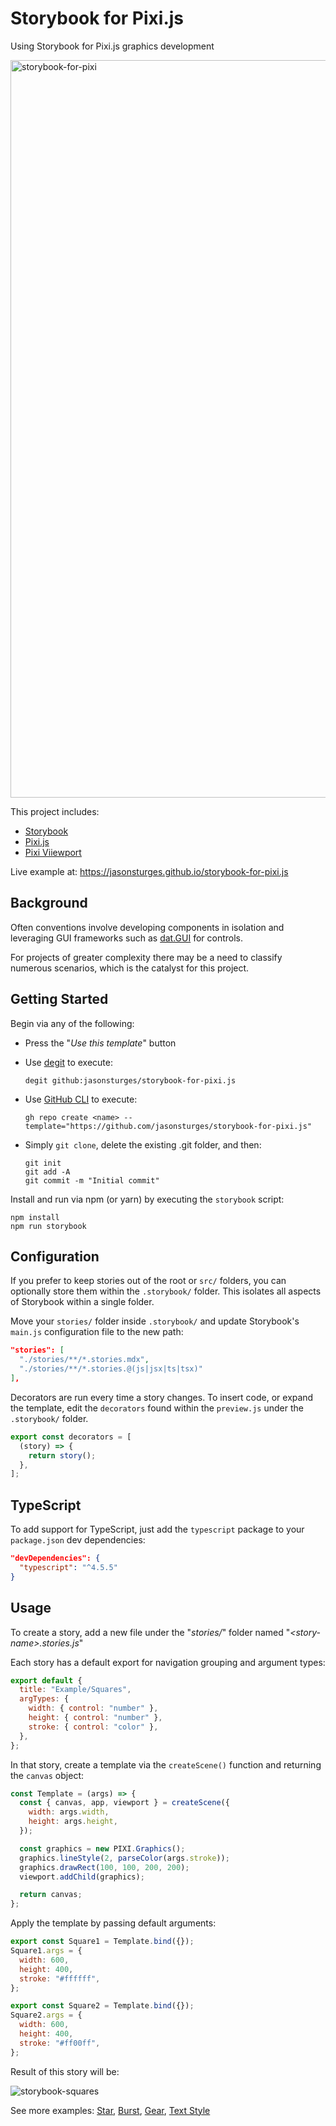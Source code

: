 # Storybook for Pixi.js
Using Storybook for Pixi.js graphics development

<img width="1180" alt="storybook-for-pixi" src="https://user-images.githubusercontent.com/1213591/154822267-78469605-ebf1-4280-adbc-025832b78553.png">

This project includes:
- [Storybook](https://storybook.js.org/)
- [Pixi.js](https://pixijs.com/)
- [Pixi Viiewport](https://github.com/davidfig/pixi-viewport)

Live example at: https://jasonsturges.github.io/storybook-for-pixi.js


## Background

Often conventions involve developing components in isolation and leveraging GUI frameworks such as [dat.GUI](https://github.com/dataarts/dat.gui) for controls.

For projects of greater complexity there may be a need to classify numerous scenarios, which is the catalyst for this project.


## Getting Started

Begin via any of the following:

- Press the "*Use this template*" button

- Use [degit](https://github.com/Rich-Harris/degit) to execute: 

    ```
    degit github:jasonsturges/storybook-for-pixi.js
    ```
    
- Use [GitHub CLI](https://cli.github.com/) to execute: 

    ```
    gh repo create <name> --template="https://github.com/jasonsturges/storybook-for-pixi.js"
    ```
    
- Simply `git clone`, delete the existing .git folder, and then:

    ```
    git init
    git add -A
    git commit -m "Initial commit"
    ````
    
    
Install and run via npm (or yarn) by executing the `storybook` script:

```
npm install
npm run storybook
```


## Configuration

If you prefer to keep stories out of the root or `src/` folders, you can optionally store them within the `.storybook/` folder.  This isolates all aspects of Storybook within a single folder.  

Move your `stories/` folder inside `.storybook/` and update Storybook's `main.js` configuration file to the new path:

```json
"stories": [
  "./stories/**/*.stories.mdx",
  "./stories/**/*.stories.@(js|jsx|ts|tsx)"
],
```

Decorators are run every time a story changes.  To insert code, or expand the template, edit the `decorators` found within the `preview.js` under the `.storybook/` folder.

```js
export const decorators = [
  (story) => {
    return story();
  },
];
```


## TypeScript

To add support for TypeScript, just add the `typescript` package to your `package.json` dev dependencies:

```json
"devDependencies": {
  "typescript": "^4.5.5"
}
```


## Usage

To create a story, add a new file under the "_stories/_" folder named "_&lt;story-name&gt;.stories.js_"

Each story has a default export for navigation grouping and argument types:

```js
export default {
  title: "Example/Squares",
  argTypes: {
    width: { control: "number" },
    height: { control: "number" },
    stroke: { control: "color" },
  },
};
```

In that story, create a template via the `createScene()` function and returning the `canvas` object:

```js
const Template = (args) => {
  const { canvas, app, viewport } = createScene({
    width: args.width,
    height: args.height,
  });

  const graphics = new PIXI.Graphics();
  graphics.lineStyle(2, parseColor(args.stroke));
  graphics.drawRect(100, 100, 200, 200);
  viewport.addChild(graphics);

  return canvas;
};
```

Apply the template by passing default arguments:

```js
export const Square1 = Template.bind({});
Square1.args = {
  width: 600,
  height: 400,
  stroke: "#ffffff",
};

export const Square2 = Template.bind({});
Square2.args = {
  width: 600,
  height: 400,
  stroke: "#ff00ff",
};
```

Result of this story will be:

![storybook-squares](https://user-images.githubusercontent.com/1213591/154827145-525bd885-a041-43b8-a9ea-a29e3e6a0ba1.gif)

See more examples: [Star][ex1], [Burst][ex2], [Gear][ex3], [Text Style][ex4]

  [ex1]: https://github.com/jasonsturges/storybook-for-pixi.js/blob/main/src/components/Star.stories.js
  [ex2]: https://github.com/jasonsturges/storybook-for-pixi.js/blob/main/src/components/Burst.js
  [ex3]: https://github.com/jasonsturges/storybook-for-pixi.js/blob/main/src/components/Gear.stories.js
  [ex4]: https://github.com/jasonsturges/storybook-for-pixi.js/blob/main/stories/text/Text.stories.js
